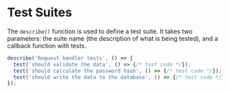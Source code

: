 # Test Suites

The `describe()` function is used to define a test suite. It takes two parameters: the suite name (the description of what is being tested), and a callback function with tests.

```jsx
describe('Request handler tests', () => {
  test('should validate the data', () => {/* test code */});
  test('should calculate the password hash', () => {/* test code */});
  test('should write the data to the database', () => {/* test code */});
});
```
